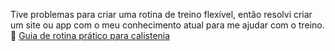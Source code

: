 Tive problemas para criar uma rotina de treino flexível, então resolvi criar um site ou app com o meu conhecimento atual para me ajudar com o treino.
🔗 [Guia de rotina prático para calistenia](https://dkoder57.github.io/Seu-Guia-de-Calistenia-Interativo/)
